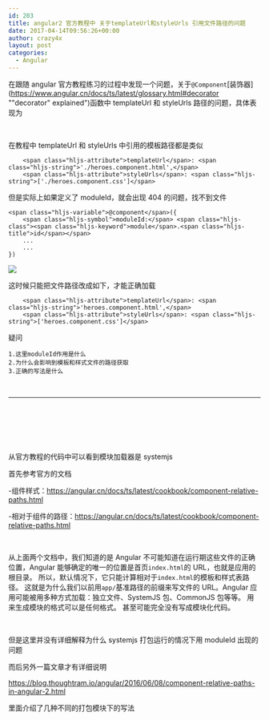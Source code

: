 ```yaml
---
id: 203
title: angular2 官方教程中 关于templateUrl和styleUrls 引用文件路径的问题
date: 2017-04-14T09:56:26+00:00
author: crazy4x
layout: post
categories:
  - Angular
---
```


在跟随 angular 官方教程练习的过程中发现一个问题，关于`@Component`[装饰器](https://www.angular.cn/docs/ts/latest/glossary.html#decorator ""decorator" explained")<span class="ng-scope">函数中 templateUrl 和 styleUrls 路径的问题，具体表现为</span>

&nbsp;

在教程中 templateUrl 和 styleUrls 中引用的模板路径都是类似

<pre class="hljs http"><code>    &lt;span class="hljs-attribute">templateUrl&lt;/span>: &lt;span class="hljs-string">'./heroes.component.html',&lt;/span>
    &lt;span class="hljs-attribute">styleUrls&lt;/span>: &lt;span class="hljs-string">['./heroes.component.css']&lt;/span></code></pre>

但是实际上如果定义了 moduleId，就会出现 404 的问题，找不到文件

<pre class="hljs ruby"><code>&lt;span class="hljs-variable">@component&lt;/span>({
    &lt;span class="hljs-symbol">moduleId:&lt;/span> &lt;span class="hljs-class">&lt;span class="hljs-keyword">module&lt;/span>.&lt;span class="hljs-title">id&lt;/span>&lt;/span>
    ...
    ...
})</code></pre>

![](https://sfault-image.b0.upaiyun.com/705/487/705487986-58eddef99c310_articlex)

这时候只能把文件路径改成如下，才能正确加载

<pre class="hljs http"><code>    &lt;span class="hljs-attribute">templateUrl&lt;/span>: &lt;span class="hljs-string">'heroes.component.html',&lt;/span>
    &lt;span class="hljs-attribute">styleUrls&lt;/span>: &lt;span class="hljs-string">['heroes.component.css']&lt;/span></code></pre>

疑问

<pre class="hljs"><code>1.这里moduleId作用是什么
2.为什么会影响到模板和样式文件的路径获取
3.正确的写法是什么</code></pre>

&nbsp;

---

&nbsp;

&nbsp;

&nbsp;

从官方教程的代码中可以看到模块加载器是 systemjs

首先参考官方的文档

-组件样式：<https://angular.cn/docs/ts/latest/cookbook/component-relative-paths.html>

-相对于组件的路径：<https://angular.cn/docs/ts/latest/cookbook/component-relative-paths.html>

&nbsp;

从上面两个文档中，我们知道的是 Angular 不可能知道在运行期这些文件的正确位置，Angular 能够确定的唯一的位置是首页`index.html`的 URL，也就是应用的根目录。 所以，默认情况下，它只能计算相对于`index.html`的模板和样式表路径。 这就是为什么我们以前用`app/`基准路径的前缀来写文件的 URL。Angular 应用可能被用多种方式加载：独立文件、SystemJS 包、CommonJS 包等等。 用来生成模块的格式可以是任何格式。 甚至可能完全没有写成模块化代码。

&nbsp;

但是这里并没有详细解释为什么 systemjs 打包运行的情况下用 moduleId 出现的问题

而后另外一篇文章才有详细说明

<https://blog.thoughtram.io/angular/2016/06/08/component-relative-paths-in-angular-2.html>

里面介绍了几种不同的打包模块下的写法

&nbsp;

&nbsp;
